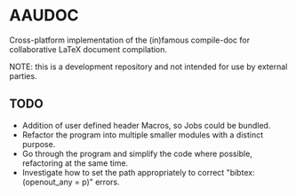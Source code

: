 AAUDOC
======
Cross-platform implementation of the (in)famous compile-doc for collaborative LaTeX document compilation.

NOTE: this is a development repository and not intended for use by external parties.    

TODO
----
* Addition of user defined header Macros, so Jobs could be bundled.
* Refactor the program into multiple smaller modules with a distinct purpose.
* Go through the program and simplify the code where possible, refactoring at the same time.
* Investigate how to set the path appropriately to correct "bibtex: (openout_any = p)" errors.
